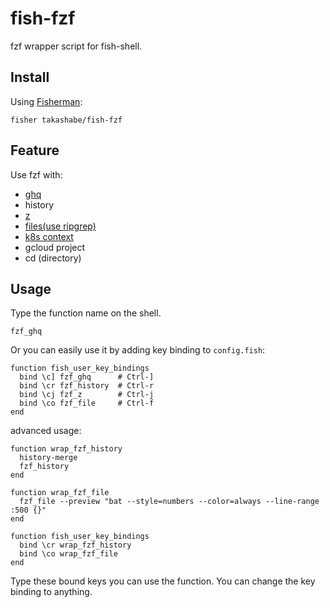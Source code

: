 # fish-fzf

fzf wrapper script for fish-shell.

## Install

Using [Fisherman](https://github.com/fisherman/fisherman):

```fish
fisher takashabe/fish-fzf
```

## Feature

Use fzf with:

* [ghq](https://github.com/motemen/ghq)
* history
* [z](https://github.com/fisherman/z)
* [files(use ripgrep)](https://github.com/BurntSushi/ripgrep)
* [k8s context](https://kubernetes.io/docs/reference/generated/kubectl/kubectl-commands#config)
* gcloud project
* cd (directory)

## Usage

Type the function name on the shell.

```fish
fzf_ghq
```

Or you can easily use it by adding key binding to `config.fish`:

```fish
function fish_user_key_bindings
  bind \c] fzf_ghq      # Ctrl-]
  bind \cr fzf_history  # Ctrl-r
  bind \cj fzf_z        # Ctrl-j
  bind \co fzf_file     # Ctrl-f
end
```

advanced usage:

```fish
function wrap_fzf_history
  history-merge
  fzf_history
end

function wrap_fzf_file
  fzf_file --preview "bat --style=numbers --color=always --line-range :500 {}"
end

function fish_user_key_bindings
  bind \cr wrap_fzf_history
  bind \co wrap_fzf_file
end
```

Type these bound keys you can use the function. You can change the key binding to anything.
